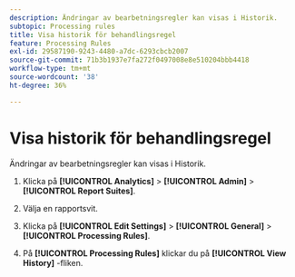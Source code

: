 ```yaml
---
description: Ändringar av bearbetningsregler kan visas i Historik.
subtopic: Processing rules
title: Visa historik för behandlingsregel
feature: Processing Rules
exl-id: 29587190-9243-4480-a7dc-6293cbcb2007
source-git-commit: 71b3b1937e7fa272f0497008e8e510204bbb4418
workflow-type: tm+mt
source-wordcount: '38'
ht-degree: 36%

---
```


# Visa historik för behandlingsregel

Ändringar av bearbetningsregler kan visas i Historik.

1. Klicka på **[!UICONTROL Analytics]** > **[!UICONTROL Admin]** > **[!UICONTROL Report Suites]**.
1. Välja en rapportsvit.
1. Klicka på **[!UICONTROL Edit Settings]** > **[!UICONTROL General]** > **[!UICONTROL Processing Rules]**.

1. På **[!UICONTROL Processing Rules]** klickar du på **[!UICONTROL View History]** -fliken.
